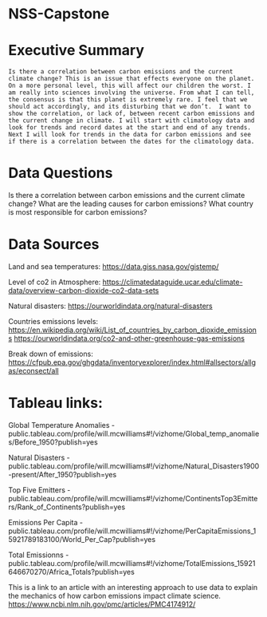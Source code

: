 # NSS-Capstone


# Executive Summary
	Is there a correlation between carbon emissions and the current climate change? This is an issue that effects everyone on the planet. On a more personal level, this will affect our children the worst. I am really into sciences involving the universe. From what I can tell, the consensus is that this planet is extremely rare. I feel that we should act accordingly, and its disturbing that we don’t.  I want to show the correlation, or lack of, between recent carbon emissions and the current change in climate. I will start with climatology data and look for trends and record dates at the start and end of any trends. Next I will look for trends in the data for carbon emissions and see if there is a correlation between the dates for the climatology data. 
	

# Data Questions
Is there a correlation between carbon emissions and the current climate change? 
What are the leading causes for carbon emissions? 
What country is most responsible for carbon emissions? 


# Data Sources
Land and sea temperatures: 	https://data.giss.nasa.gov/gistemp/

Level of co2 in Atmosphere:	https://climatedataguide.ucar.edu/climate-data/overview-carbon-dioxide-co2-data-sets

Natural disasters:		https://ourworldindata.org/natural-disasters

Countries emissions levels: 	https://en.wikipedia.org/wiki/List_of_countries_by_carbon_dioxide_emissions	
				https://ourworldindata.org/co2-and-other-greenhouse-gas-emissions

Break down of emissions:
				https://cfpub.epa.gov/ghgdata/inventoryexplorer/index.html#allsectors/allgas/econsect/all



# Tableau links:
Global Temperature Anomalies - public.tableau.com/profile/will.mcwilliams#!/vizhome/Global_temp_anomalies/Before_1950?publish=yes

Natural Disasters - public.tableau.com/profile/will.mcwilliams#!/vizhome/Natural_Disasters1900-present/After_1950?publish=yes

Top Five Emitters - public.tableau.com/profile/will.mcwilliams#!/vizhome/ContinentsTop3Emitters/Rank_of_Continents?publish=yes

Emissions Per Capita - public.tableau.com/profile/will.mcwilliams#!/vizhome/PerCapitaEmissions_15921789183100/World_Per_Cap?publish=yes

Total Emissionns - public.tableau.com/profile/will.mcwilliams#!/vizhome/TotalEmissions_15921646670270/Africa_Totals?publish=yes


This is a link to an article with an interesting approach to use data to explain the mechanics of how carbon emissions impact climate science.
https://www.ncbi.nlm.nih.gov/pmc/articles/PMC4174912/

